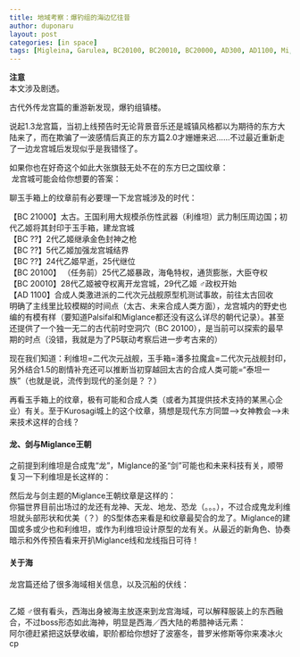 ```yaml
---
title: 地域考察：爆钓组的海边忆往昔
author: duponaru
layout: post
categories: [in space]
tags: [Migleina, Garulea, BC20100, BC20010, BC20000, AD300, AD1100, Mi, Ryuuguu, Titan, Otohime, timeline, Synth-Human]
---
```


**注意**  
本文涉及剧透。  


古代外传龙宫篇的重游新发现，爆钓组镇楼。  
<span class="image centered"><img src="{{ '/assets/post_img/2019-12-18/r4.jpg' | relative_url }}" alt="" /></span>
  
说起1.3龙宫篇，当初上线预告时无论背景音乐还是城镇风格都以为期待的东方大陆来了，而在欺骗了一波感情后真正的东方篇2.0才姗姗来迟……不过最近重新走了一边龙宫城后发现似乎是我错怪了。  


如果你也在好奇这个如此大张旗鼓无处不在的东方巳之国纹章：  
<span class="image centered"><img src="{{ '/assets/post_img/2019-12-18/emblem_mi.jpg' | relative_url }}" alt="" /></span>
龙宫城可能会给你想要的答案： 
<span class="image centered"><img src="{{ '/assets/post_img/2019-12-18/emblem_rg.png' | relative_url }}" alt="" /></span>  
   
聊玉手箱上的纹章前有必要理一下龙宫城涉及的时代：  

【BC 21000】太古。王国利用大规模杀伤性武器（利维坦）武力制压周边国；初代乙姬将其封印于玉手箱，建龙宫城  
【BC ??】2代乙姬继承金色封神之枪  
【BC ??】5代乙姬加强龙宫城结界  
【BC ??】24代乙姬早逝，25代继位  
【BC 20100】 （任务前）25代乙姬暴政，海龟特权，通货膨胀，大臣夺权  
【BC 20010】28代乙姬被夺权离开龙宫城，29代乙姬 ♂政权开始  
【AD 1100】合成人类激进派的二代次元战舰原型机测试事故，前往太古回收  
明确了主线里比较模糊的时间点（太古、未来合成人类方面），龙宫城内的野史也编的有模有样（要知道Palsifal和Miglance都还没有这么详尽的朝代记录）。甚至还提供了一个独一无二的古代前时空洞穴（BC 20100），是当前可以探索的最早期的时点（没错，我就是为了P5联动考察后进一步考古来的）  


现在我们知道：利维坦=二代次元战舰，玉手箱=潘多拉魔盒=二代次元战舰封印，另外结合1.5的剧情补充还可以推断当初穿越回太古的合成人类可能=“泰坦一族”（也就是说，流传到现代的圣剑是？？）
<span class="image centered"><img src="{{ '/assets/post_img/2019-12-18/titan.png' | relative_url }}" alt="" /></span>  
  
再看玉手箱上的纹章，极有可能和合成人类（或者为其提供技术支持的某黑心企业）有关。至于Kurosagi城上的这个纹章，猜想是现代东方同盟-->女神教会-->未来技术这样的合线？  

#### 龙、剑与Miglance王朝  
之前提到利维坦是合成鬼“龙”，Miglance的圣“剑”可能也和未来科技有关，顺带复习一下利维坦是长这样的：  
<span class="image centered"><img src="{{ '/assets/post_img/2019-12-18/leviathan.png' | relative_url }}" alt="" /></span>  

然后龙与剑主题的Miglance王朝纹章是这样的： 
<span class="image centered"><img src="{{ '/assets/post_img/2019-12-18/emblem_miglance.png' | relative_url }}" alt="" /></span>  
你猫世界目前出场过的龙还有龙神、天龙、地龙、恐龙（。。。），不过合成鬼龙利维坦就头部形状和优美（？）的S型体态来看是和纹章最契合的龙了。Miglance的建国或多或少也和利维坦，或作为利维坦设计原型的龙有关。从最近的新角色、协奏暗示和外传预告看来开扒Miglance线和龙线指日可待！  

#### 关于海  
龙宫篇还给了很多海域相关信息，以及沉船的伏线： 
<span class="image centered"><img src="{{ '/assets/post_img/2019-12-18/ship1.png' | relative_url }}" alt="" /></span>    
<span class="image centered"><img src="{{ '/assets/post_img/2019-12-18/ship2.png' | relative_url }}" alt="" /></span>  

<span class="image centered"><img src="{{ '/assets/post_img/2019-12-18/ship3.png' | relative_url }}" alt="" /></span>  


乙姬 ♂很有看头，西海出身被海主放逐来到龙宫海域，可以解释服装上的东西融合，不过boss形态如此海神，明显是西海／西大陆的希腊神话元素：  
<span class="image centered"><img src="{{ '/assets/post_img/2019-12-18/otohime.png' | relative_url }}" alt="" /></span>  
阿尔德赶紧把这妖孽收编，职阶都给你想好了波塞冬，普罗米修斯等你来凑冰火cp  
<span class="image centered"><img src="{{ '/assets/post_img/2019-12-18/ice_and_fire.png' | relative_url }}" alt="" /></span>  


